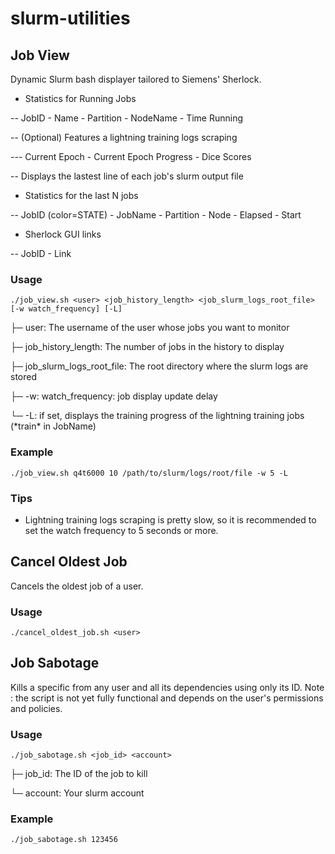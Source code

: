 # slurm-utilities

## Job View

Dynamic Slurm bash displayer tailored to Siemens' Sherlock.
- Statistics for Running Jobs

-- JobID - Name - Partition - NodeName - Time Running

-- (Optional) Features a lightning training logs scraping

--- Current Epoch - Current Epoch Progress - Dice Scores

-- Displays the lastest line of each job's slurm output file

- Statistics for the last N jobs

-- JobID (color=STATE) - JobName - Partition - Node - Elapsed - Start

- Sherlock GUI links

-- JobID - Link

### Usage

`./job_view.sh <user> <job_history_length> <job_slurm_logs_root_file> [-w watch_frequency] [-L]`

├─ user: The username of the user whose jobs you want to monitor

├─ job_history_length: The number of jobs in the history to display

├─ job_slurm_logs_root_file: The root directory where the slurm logs are stored

├─ -w: watch_frequency: job display update delay

└─ -L: if set, displays the training progress of the lightning training jobs (\*train\* in JobName)

### Example

`./job_view.sh q4t6000 10 /path/to/slurm/logs/root/file -w 5 -L`

### Tips

- Lightning training logs scraping is pretty slow, so it is recommended to set the watch frequency to 5 seconds or more.

## Cancel Oldest Job

Cancels the oldest job of a user.

### Usage

`./cancel_oldest_job.sh <user>`

## Job Sabotage

Kills a specific from any user and all its dependencies using only its ID.
Note : the script is not yet fully functional and depends on the user's permissions and policies.

### Usage

`./job_sabotage.sh <job_id> <account>`

├─ job_id: The ID of the job to kill

└─ account: Your slurm account

### Example

`./job_sabotage.sh 123456`
